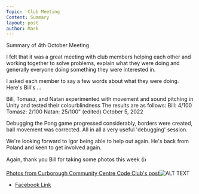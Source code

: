 ```yaml
---
Topic:  Club Meeting
Content: Summary
layout: post
author: Mark
---
```

Summary of 4th October Meeting

I felt that it was a great meeting with club members helping each other and working together to solve problems, explain what they were doing and generally everyone doing something they were interested in.

I asked each member to say a few words about what they were doing. Here's Bill's ...

Bill, Tomasz, and Natan experimented with movement and sound pitching in Unity and tested their colourblindness
The results are as follows:
Bill: 4/100
Tomasz: 2/100
Natan: 25/100" (edited)
October 5, 2022

Debugging the Pong game progressed considerably, borders were created, ball movement was corrected. All in all a very useful 'debugging' session.

We're looking forward to Igor being able to help out again. He's back from Poland and keen to get involved again.

Again, thank you Bill for taking some photos this week 👍

[Photos from Curborough Community Centre Code Club's post](https://www.facebook.com/720665616418529/posts/610080950810330)![ALT TEXT](https://scontent.fbhx6-1.fna.fbcdn.net/v/t39.30808-6/311276472_610080450810380_4341027213055411919_n.jpg?stp=cp1_dst-jpg_p720x720&_nc_cat=101&ccb=1-7&_nc_sid=5f2048&_nc_ohc=hspqrnjZIHEAX_t4k-N&_nc_ht=scontent.fbhx6-1.fna&edm=AKK4YLsEAAAA&oh=00_AfAxyQhqhiJK-R4JygZNuFLJqpVhJKyLtPBStv5M81UKeg&oe=652AE8F2)

* [Facebook Link](https://www.facebook.com/720665616418529/posts/610080950810330)


